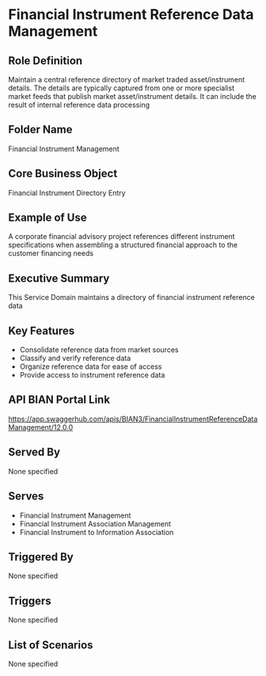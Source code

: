 # Financial Instrument Reference Data Management

## Role Definition
Maintain a central reference directory of market traded asset/instrument details. The details are typically captured from one or more specialist market feeds that publish market asset/instrument details. It can include the result of internal reference data processing

## Folder Name
Financial Instrument Management

## Core Business Object
Financial Instrument Directory Entry

## Example of Use
A corporate financial advisory project references different instrument specifications when assembling a structured financial approach to the customer financing needs

## Executive Summary
This Service Domain maintains a directory of financial instrument reference data

## Key Features
- Consolidate reference data from market sources
- Classify and verify reference data
- Organize reference data for ease of access
- Provide access to instrument reference data

## API BIAN Portal Link
https://app.swaggerhub.com/apis/BIAN3/FinancialInstrumentReferenceDataManagement/12.0.0

## Served By
None specified

## Serves
- Financial Instrument Management
- Financial Instrument Association Management
- Financial Instrument to Information Association

## Triggered By
None specified

## Triggers
None specified

## List of Scenarios
None specified